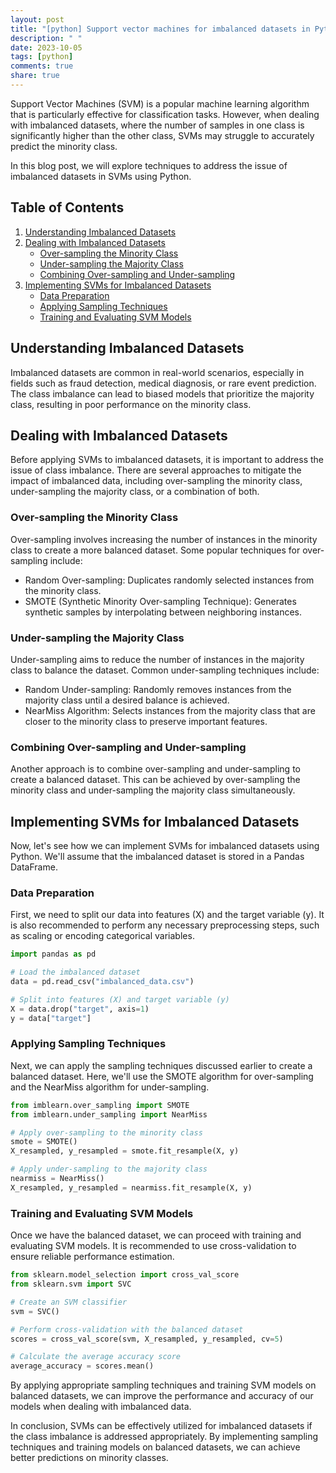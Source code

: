 ```yaml
---
layout: post
title: "[python] Support vector machines for imbalanced datasets in Python"
description: " "
date: 2023-10-05
tags: [python]
comments: true
share: true
---
```


Support Vector Machines (SVM) is a popular machine learning algorithm that is particularly effective for classification tasks. However, when dealing with imbalanced datasets, where the number of samples in one class is significantly higher than the other class, SVMs may struggle to accurately predict the minority class.

In this blog post, we will explore techniques to address the issue of imbalanced datasets in SVMs using Python.

## Table of Contents
1. [Understanding Imbalanced Datasets](#understanding-imbalanced-datasets)
2. [Dealing with Imbalanced Datasets](#dealing-with-imbalanced-datasets)
    * [Over-sampling the Minority Class](#over-sampling-the-minority-class)
    * [Under-sampling the Majority Class](#under-sampling-the-majority-class)
    * [Combining Over-sampling and Under-sampling](#combining-over-sampling-and-under-sampling)
3. [Implementing SVMs for Imbalanced Datasets](#implementing-svms-for-imbalanced-datasets)
    * [Data Preparation](#data-preparation)
    * [Applying Sampling Techniques](#applying-sampling-techniques)
    * [Training and Evaluating SVM Models](#training-and-evaluating-svm-models)

## Understanding Imbalanced Datasets

Imbalanced datasets are common in real-world scenarios, especially in fields such as fraud detection, medical diagnosis, or rare event prediction. The class imbalance can lead to biased models that prioritize the majority class, resulting in poor performance on the minority class.

## Dealing with Imbalanced Datasets

Before applying SVMs to imbalanced datasets, it is important to address the issue of class imbalance. There are several approaches to mitigate the impact of imbalanced data, including over-sampling the minority class, under-sampling the majority class, or a combination of both.

### Over-sampling the Minority Class

Over-sampling involves increasing the number of instances in the minority class to create a more balanced dataset. Some popular techniques for over-sampling include:

- Random Over-sampling: Duplicates randomly selected instances from the minority class.
- SMOTE (Synthetic Minority Over-sampling Technique): Generates synthetic samples by interpolating between neighboring instances.

### Under-sampling the Majority Class

Under-sampling aims to reduce the number of instances in the majority class to balance the dataset. Common under-sampling techniques include:

- Random Under-sampling: Randomly removes instances from the majority class until a desired balance is achieved.
- NearMiss Algorithm: Selects instances from the majority class that are closer to the minority class to preserve important features.

### Combining Over-sampling and Under-sampling

Another approach is to combine over-sampling and under-sampling to create a balanced dataset. This can be achieved by over-sampling the minority class and under-sampling the majority class simultaneously.

## Implementing SVMs for Imbalanced Datasets

Now, let's see how we can implement SVMs for imbalanced datasets using Python. We'll assume that the imbalanced dataset is stored in a Pandas DataFrame.

### Data Preparation

First, we need to split our data into features (X) and the target variable (y). It is also recommended to perform any necessary preprocessing steps, such as scaling or encoding categorical variables.

```python
import pandas as pd

# Load the imbalanced dataset
data = pd.read_csv("imbalanced_data.csv")

# Split into features (X) and target variable (y)
X = data.drop("target", axis=1)
y = data["target"]
```

### Applying Sampling Techniques

Next, we can apply the sampling techniques discussed earlier to create a balanced dataset. Here, we'll use the SMOTE algorithm for over-sampling and the NearMiss algorithm for under-sampling.

```python
from imblearn.over_sampling import SMOTE
from imblearn.under_sampling import NearMiss

# Apply over-sampling to the minority class
smote = SMOTE()
X_resampled, y_resampled = smote.fit_resample(X, y)

# Apply under-sampling to the majority class
nearmiss = NearMiss()
X_resampled, y_resampled = nearmiss.fit_resample(X, y)
```

### Training and Evaluating SVM Models

Once we have the balanced dataset, we can proceed with training and evaluating SVM models. It is recommended to use cross-validation to ensure reliable performance estimation.

```python
from sklearn.model_selection import cross_val_score
from sklearn.svm import SVC

# Create an SVM classifier
svm = SVC()

# Perform cross-validation with the balanced dataset
scores = cross_val_score(svm, X_resampled, y_resampled, cv=5)

# Calculate the average accuracy score
average_accuracy = scores.mean()
```

By applying appropriate sampling techniques and training SVM models on balanced datasets, we can improve the performance and accuracy of our models when dealing with imbalanced data.

In conclusion, SVMs can be effectively utilized for imbalanced datasets if the class imbalance is addressed appropriately. By implementing sampling techniques and training models on balanced datasets, we can achieve better predictions on minority classes.